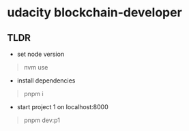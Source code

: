 # udacity blockchain-developer

## TLDR

- set node version

> nvm use

- install dependencies

> pnpm i

- start project 1 on localhost:8000

> pnpm dev:p1
